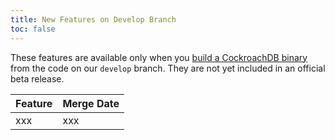 ```yaml
---
title: New Features on Develop Branch
toc: false
---
```


These features are available only when you <a href="install-cockroachdb.html">build a CockroachDB binary</a> from the code on our <code>develop</code> branch. They are not yet included in an official beta release.

Feature | Merge Date
--------|-----------
xxx | xxx


